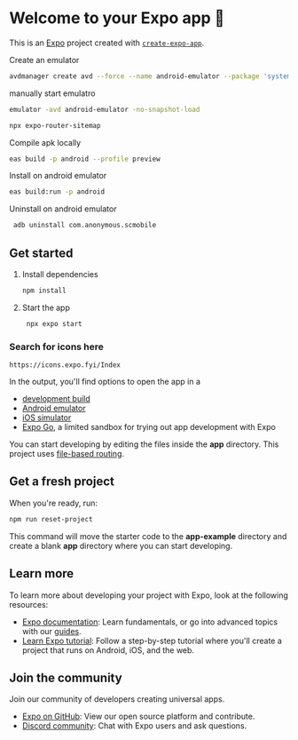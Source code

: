 # Welcome to your Expo app 👋

This is an [Expo](https://expo.dev) project created with [`create-expo-app`](https://www.npmjs.com/package/create-expo-app).

Create an emulator

```bash
avdmanager create avd --force --name android-emulator --package 'system-images;android-35;google_apis_playstore_ps16k;x86_64'
```

manually start emulatro
``` bash
emulator -avd android-emulator -no-snapshot-load
```

``` bash
npx expo-router-sitemap
```

Compile apk locally
``` bash
eas build -p android --profile preview
```

Install on android emulator
``` bash
eas build:run -p android
```

Uninstall on android emulator
```bash
 adb uninstall com.anonymous.scmobile
```


## Get started

1. Install dependencies

   ```bash
   npm install
   ```

2. Start the app

   ```bash
    npx expo start
   ```
   
   

### Search for icons here

`https://icons.expo.fyi/Index`

In the output, you'll find options to open the app in a

- [development build](https://docs.expo.dev/develop/development-builds/introduction/)
- [Android emulator](https://docs.expo.dev/workflow/android-studio-emulator/)
- [iOS simulator](https://docs.expo.dev/workflow/ios-simulator/)
- [Expo Go](https://expo.dev/go), a limited sandbox for trying out app development with Expo

You can start developing by editing the files inside the **app** directory. This project uses [file-based routing](https://docs.expo.dev/router/introduction).

## Get a fresh project

When you're ready, run:

```bash
npm run reset-project
```

This command will move the starter code to the **app-example** directory and create a blank **app** directory where you can start developing.

## Learn more

To learn more about developing your project with Expo, look at the following resources:

- [Expo documentation](https://docs.expo.dev/): Learn fundamentals, or go into advanced topics with our [guides](https://docs.expo.dev/guides).
- [Learn Expo tutorial](https://docs.expo.dev/tutorial/introduction/): Follow a step-by-step tutorial where you'll create a project that runs on Android, iOS, and the web.

## Join the community

Join our community of developers creating universal apps.

- [Expo on GitHub](https://github.com/expo/expo): View our open source platform and contribute.
- [Discord community](https://chat.expo.dev): Chat with Expo users and ask questions.
